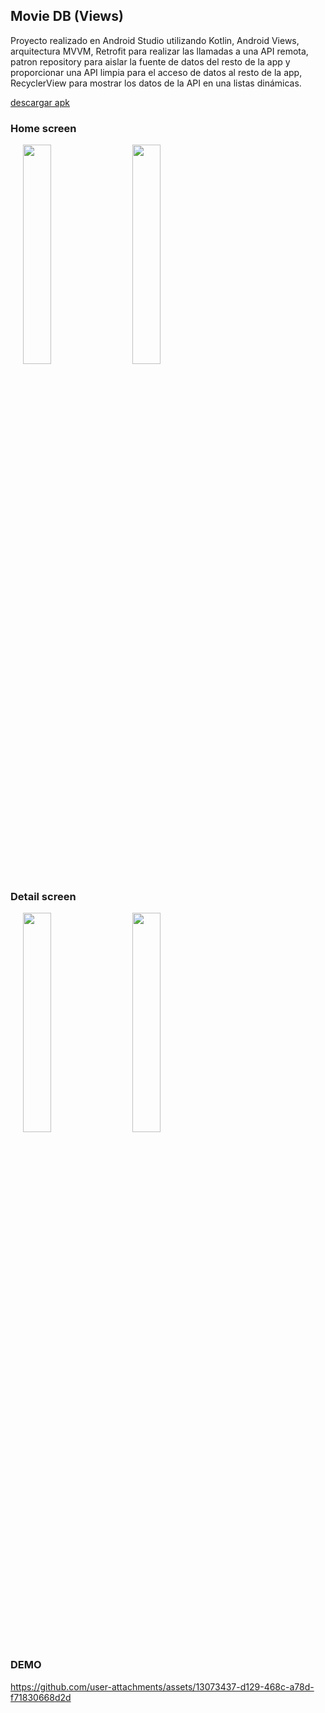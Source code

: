 ## Movie DB (Views)
Proyecto realizado en Android Studio utilizando Kotlin, Android Views, arquitectura MVVM, Retrofit para realizar las llamadas a una API remota, patron repository para aislar la fuente de datos del resto de la app y proporcionar una API limpia para el acceso de datos al resto de la app, RecyclerView para mostrar los datos de la API en una listas dinámicas.

[descargar apk](https://github.com/mica-reyes/MovieDB/blob/main/app-debug.apk)

### Home screen
<img src= https://github.com/user-attachments/assets/30cc4f09-e7d8-4c7c-b46d-0a27ebf787ea width=30% height=30% hspace="20" >


<img src=https://github.com/user-attachments/assets/c79109d5-97d9-44f0-a571-9d886eab9e2d width=30% height=30% > 

### Detail screen
<img src= https://github.com/user-attachments/assets/ac90942e-ea08-45a3-9060-1d52dc30890b width=30% height=30% hspace="20"> 


<img src=https://github.com/user-attachments/assets/219a9f97-9d53-4fef-ab5a-03b871d2f2bb width=30% height=30%> 

### DEMO

https://github.com/user-attachments/assets/13073437-d129-468c-a78d-f71830668d2d


